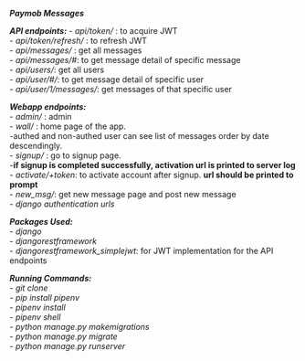 ***Paymob Messages***  

***API endpoints:***
  	- *api/token/* : to acquire JWT  
  	- *api/token/refresh/* : to refresh JWT  
  	- *api/messages/* : get all messages  
  	- *api/messages/#*: to get message detail of specific message  
  	- *api/users/*: get all users  
  	- *api/user/#/*: to get message detail of specific user  
  	- *api/user/1/messages/*: get messages of that specific user  


***Webapp endpoints:***  
	- *admin/* : admin  
  	- *wall/*  : home page of the app.  
  		-authed and non-authed user can see list of messages order by date descendingly.  
  	- *signup/* : go to signup page.  
  		-**if signup is completed successfully, activation url is printed to server log**  
  	- *activate/+token*: to activate account after signup. **url should be printed to prompt**  
  	- *new_msg/*: get new message page and post new message  
  	- *django authentication urls*  


***Packages Used:***  
	- *django*  
	- *djangorestframework*  
	- *djangorestframework_simplejwt*: for JWT implementation for the API endpoints  


***Running Commands:***  
	- *git clone <repo-url>*  
	- *pip install pipenv*  
	- *pipenv install*  
	- *pipenv shell*  
	- *python manage.py makemigrations*  
	- *python manage.py migrate*  
	- *python manage.py runserver*  
  